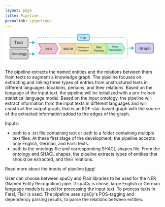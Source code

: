 ```yaml
---
layout: page
title: Pipeline
permalink: /pipeline/
---
```


![image](assets/pipeline.png)

The pipeline extracts the named entities and the relations between them from texts to augment a knowledge graph. 
The pipeline focuses on extracting and linking three types of entries from unstructured texts in different languages: 
locations, persons, and their relations. Based on the language of the input text, the pipeline will be initialized with 
a pre-trained statistical language model. Based on the input ontology, the pipeline will extract information from the 
input texts in different languages and will construct the output graph, that is an RDF-star-based graph with the source 
of the extracted information added to the edges of the graph.

Inputs:
- path to a .txt file containing text or path to a folder containing multiple text files. At these first stage of the development, the pipeline accepts only English, German, and Farsi texts.
- path to the ontology file and corresponding SHACL shapes file. From the ontology and SHACL shapes, the pipeline extracts types of entities that should be extracted, and their relations.

Read more about the inputs of pipeline [here](pipeline/pipeline_inputs.markdown)!

User can choose between spaCy and Flair libraries to be used for the NER (Named Entity Recognition) pipe. If spaCy is chose, large English or German language models is used for processing the input text. To process texts in Farsi, Flair is used.
The pipeline uses spaCy's POS-tagging and dependency parsing results, to parse the relations between entities.

